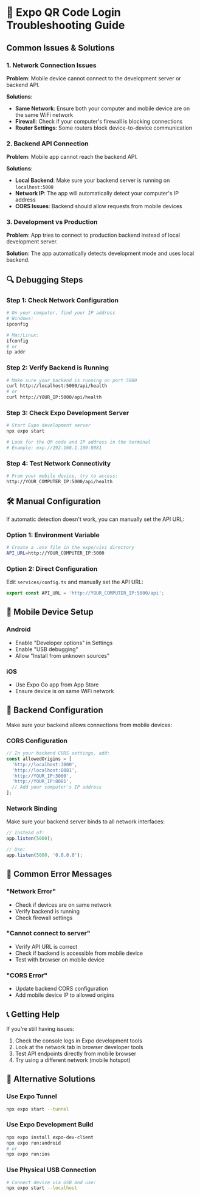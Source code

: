 # 🔧 Expo QR Code Login Troubleshooting Guide

## Common Issues & Solutions

### 1. **Network Connection Issues**

**Problem**: Mobile device cannot connect to the development server or backend API.

**Solutions**:
- **Same Network**: Ensure both your computer and mobile device are on the same WiFi network
- **Firewall**: Check if your computer's firewall is blocking connections
- **Router Settings**: Some routers block device-to-device communication

### 2. **Backend API Connection**

**Problem**: Mobile app cannot reach the backend API.

**Solutions**:
- **Local Backend**: Make sure your backend server is running on `localhost:5000`
- **Network IP**: The app will automatically detect your computer's IP address
- **CORS Issues**: Backend should allow requests from mobile devices

### 3. **Development vs Production**

**Problem**: App tries to connect to production backend instead of local development server.

**Solution**: The app automatically detects development mode and uses local backend.

## 🔍 **Debugging Steps**

### Step 1: Check Network Configuration
```bash
# On your computer, find your IP address
# Windows:
ipconfig

# Mac/Linux:
ifconfig
# or
ip addr
```

### Step 2: Verify Backend is Running
```bash
# Make sure your backend is running on port 5000
curl http://localhost:5000/api/health
# or
curl http://YOUR_IP:5000/api/health
```

### Step 3: Check Expo Development Server
```bash
# Start Expo development server
npx expo start

# Look for the QR code and IP address in the terminal
# Example: exp://192.168.1.100:8081
```

### Step 4: Test Network Connectivity
```bash
# From your mobile device, try to access:
http://YOUR_COMPUTER_IP:5000/api/health
```

## 🛠️ **Manual Configuration**

If automatic detection doesn't work, you can manually set the API URL:

### Option 1: Environment Variable
```bash
# Create a .env file in the expo/vivi directory
API_URL=http://YOUR_COMPUTER_IP:5000
```

### Option 2: Direct Configuration
Edit `services/config.ts` and manually set the API URL:
```typescript
export const API_URL = 'http://YOUR_COMPUTER_IP:5000/api';
```

## 📱 **Mobile Device Setup**

### Android
- Enable "Developer options" in Settings
- Enable "USB debugging"
- Allow "Install from unknown sources"

### iOS
- Use Expo Go app from App Store
- Ensure device is on same WiFi network

## 🔧 **Backend Configuration**

Make sure your backend allows connections from mobile devices:

### CORS Configuration
```javascript
// In your backend CORS settings, add:
const allowedOrigins = [
  'http://localhost:3000',
  'http://localhost:8081',
  'http://YOUR_IP:3000',
  'http://YOUR_IP:8081',
  // Add your computer's IP address
];
```

### Network Binding
Make sure your backend server binds to all network interfaces:
```javascript
// Instead of:
app.listen(5000);

// Use:
app.listen(5000, '0.0.0.0');
```

## 🚨 **Common Error Messages**

### "Network Error"
- Check if devices are on same network
- Verify backend is running
- Check firewall settings

### "Cannot connect to server"
- Verify API URL is correct
- Check if backend is accessible from mobile device
- Test with browser on mobile device

### "CORS Error"
- Update backend CORS configuration
- Add mobile device IP to allowed origins

## 📞 **Getting Help**

If you're still having issues:

1. Check the console logs in Expo development tools
2. Look at the network tab in browser developer tools
3. Test API endpoints directly from mobile browser
4. Try using a different network (mobile hotspot)

## 🔄 **Alternative Solutions**

### Use Expo Tunnel
```bash
npx expo start --tunnel
```

### Use Expo Development Build
```bash
npx expo install expo-dev-client
npx expo run:android
# or
npx expo run:ios
```

### Use Physical USB Connection
```bash
# Connect device via USB and use:
npx expo start --localhost
``` 
